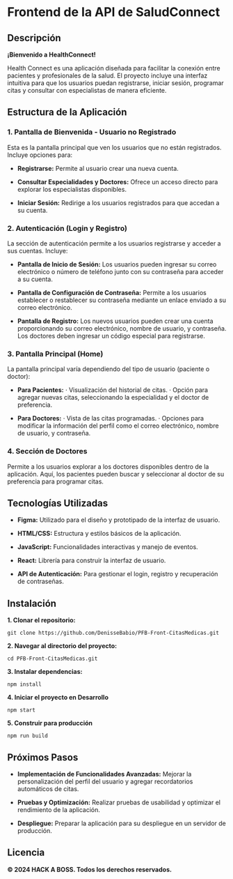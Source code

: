 # **Frontend de la API de SaludConnect**

## **Descripción**

**¡Bienvenido a HealthConnect!**

Health Connect es una aplicación diseñada para facilitar la conexión entre pacientes y profesionales de la salud. El proyecto incluye una interfaz intuitiva para que los usuarios puedan registrarse, iniciar sesión, programar citas y consultar con especialistas de manera eficiente. 



## **Estructura de la Aplicación**
### **1. Pantalla de Bienvenida - Usuario no Registrado**
Esta es la pantalla principal que ven los usuarios que no están registrados. Incluye opciones para:

- **Registrarse:** Permite al usuario crear una nueva cuenta.

- **Consultar Especialidades y Doctores:** Ofrece un acceso directo para explorar los especialistas disponibles.

- **Iniciar Sesión:** Redirige a los usuarios registrados para que accedan a su cuenta.


### **2. Autenticación (Login y Registro)**
La sección de autenticación permite a los usuarios registrarse y acceder a sus cuentas. Incluye:

- **Pantalla de Inicio de Sesión:** Los usuarios pueden ingresar su correo electrónico o número de teléfono junto con su contraseña para acceder a su cuenta.

- **Pantalla de Configuración de Contraseña:** Permite a los usuarios establecer o restablecer su contraseña mediante un enlace enviado a su correo electrónico.

- **Pantalla de Registro:** Los nuevos usuarios pueden crear una cuenta proporcionando su correo electrónico, nombre de usuario, y contraseña. Los doctores deben ingresar un código especial para registrarse.


### **3. Pantalla Principal (Home)**
La pantalla principal varía dependiendo del tipo de usuario (paciente o doctor):

- **Para Pacientes:**
    · Visualización del historial de citas.
    · Opción para agregar nuevas citas, seleccionando la especialidad y el doctor de preferencia.

- **Para Doctores:**
    · Vista de las citas programadas.
    · Opciones para modificar la información del perfil como el correo electrónico, nombre de usuario, y contraseña.


### **4. Sección de Doctores**
Permite a los usuarios explorar a los doctores disponibles dentro de la aplicación. Aquí, los pacientes pueden buscar y seleccionar al doctor de su preferencia para programar citas.


##
## **Tecnologías Utilizadas**
- **Figma:** Utilizado para el diseño y prototipado de la interfaz de usuario.

- **HTML/CSS:** Estructura y estilos básicos de la aplicación.

- **JavaScript:** Funcionalidades interactivas y manejo de eventos.

- **React:** Librería para construir la interfaz de usuario.

- **API de Autenticación:** Para gestionar el login, registro y recuperación de contraseñas.


## **Instalación**

**1. Clonar el repositorio:**

    git clone https://github.com/DenisseBabio/PFB-Front-CitasMedicas.git

**2. Navegar al directorio del proyecto:**

    cd PFB-Front-CitasMedicas.git

**3. Instalar dependencias:**

    npm install

**4. Iniciar el proyecto en Desarrollo**

    npm start

**5. Construir para producción**

    npm run build


## **Próximos Pasos**
- **Implementación de Funcionalidades Avanzadas:** Mejorar la personalización del perfil del usuario y agregar recordatorios automáticos de citas.

- **Pruebas y Optimización:** Realizar pruebas de usabilidad y optimizar el rendimiento de la aplicación.

- **Despliegue:** Preparar la aplicación para su despliegue en un servidor de producción.



## **Licencia**

**© 2024 HACK A BOSS. Todos los derechos reservados.**